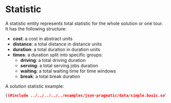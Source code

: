 # Statistic

A statistic entity represents total statistic for the whole solution or one tour. It has the following structure:

* **cost**: a cost in abstract units
* **distance**: a total distance in distance units
* **duration**: a total duration in duration units
* **times**: a duration split into specific groups:
    * **driving**: a total driving duration
    * **serving**: a total serving jobs duration
    * **waiting**: a total waiting time for time windows
    * **break**: a total break duration


 A solution statistic example:

 ```json
 {{#include ../../../../../examples/json-pragmatic/data/simple.basic.solution.json:2:11}}
 ```